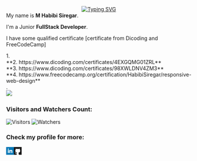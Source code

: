 <div align="center">
<a href="https://git.io/typing-svg"><img src="https://readme-typing-svg.herokuapp.com?font=Bebas+Neue&size=70&pause=1000&width=500&height=100&lines=Hello+visitors!" alt="Typing SVG" /></a>  
</div>
My name is <b>M Habibi Siregar</b>.<br>

I'm a Junior **FullStack Developer**.<br>

I have some qualified certificate  [certificate from Dicoding and FreeCodeCamp]<br>
<div style="text-decoration: none;">
1. <a href="https://www.dicoding.com/certificates/07Z60OMDJZQR"></a><br>
**2. https://www.dicoding.com/certificates/4EXGQMG01ZRL**<br>
**3. https://www.dicoding.com/certificates/98XWLDNV4ZM3**<br>
**4. https://www.freecodecamp.org/certification/HabibiSiregar/responsive-web-design**
</div>
.<br>

<div align="left">
  <picture>
  <source
    srcset="https://github-readme-stats.vercel.app/api/top-langs/?username=Kyra-Code79&layout=pie&langs_count=8&theme=tokyonight"
    media="(prefers-color-scheme: dark), (prefers-color-scheme: no-preference)"
  />
    <img src="https://github-readme-stats.vercel.app/api?username=Kyra-Code79&show_icons=true" />
</picture>
</div>

<div>
  <h3>Visitors and Watchers Count:</h3>
  <img src="https://visitor-badge.laobi.icu/badge?page_id=Kyra-Code79" alt="Visitors" />
  <img src="https://img.shields.io/github/watchers/Kyra-Code79/Kyra-Code79" alt="Watchers" />
</div>

<div>
  <h3>Check my profile for more:</h3>
  <a href="https://www.linkedin.com/in/habibisiregar79/">
    <img align="left" alt="Habibi Siregar Linkdin" width="21px" src="https://raw.githubusercontent.com/edent/SuperTinyIcons/099dc12b59179d07d534069bc8551718f786d91a/images/svg/linkedin.svg" />
  </a>
  <a href="https://github.com/Kyra-Code79">
    <img align="left" alt="Habibi Siregar Github" width="21px" src="https://raw.githubusercontent.com/edent/SuperTinyIcons/099dc12b59179d07d534069bc8551718f786d91a/images/svg/github.svg" />
  </a>
</div> 
